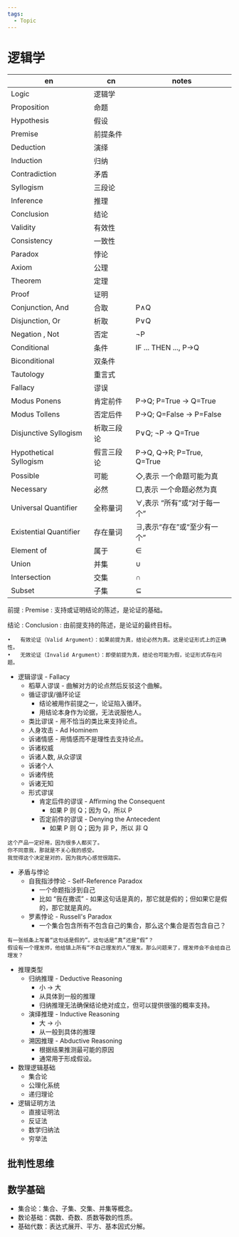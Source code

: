 ```yaml
---
tags:
  - Topic
---
```


# 逻辑学

| en                     | cn         | notes                       |
| ---------------------- | ---------- | --------------------------- |
| Logic                  | 逻辑学     |
| Proposition            | 命题       |
| Hypothesis             | 假设       |
| Premise                | 前提条件   |
| Deduction              | 演绎       |
| Induction              | 归纳       |
| Contradiction          | 矛盾       |
| Syllogism              | 三段论     |
| Inference              | 推理       |
| Conclusion             | 结论       |
| Validity               | 有效性     |
| Consistency            | 一致性     |
| Paradox                | 悖论       |
| Axiom                  | 公理       |
| Theorem                | 定理       |
| Proof                  | 证明       |
| Conjunction, And       | 合取       | P∧Q                         |
| Disjunction, Or        | 析取       | P∨Q                         |
| Negation , Not         | 否定       | ¬P                          |
| Conditional            | 条件       | IF ... THEN ..., P→Q        |
| Biconditional          | 双条件     |
| Tautology              | 重言式     |
| Fallacy                | 谬误       |
| Modus Ponens           | 肯定前件   | P->Q; P=True -> Q=True      |
| Modus Tollens          | 否定后件   | P->Q; Q=False -> P=False    |
| Disjunctive Syllogism  | 析取三段论 | P∨Q; ¬P -> Q=True           |
| Hypothetical Syllogism | 假言三段论 | P→Q, Q→R; P=True, Q=True    |
| Possible               | 可能       | ◇,表示 一个命题可能为真     |
| Necessary              | 必然       | □,表示 一个命题必然为真     |
| Universal Quantifier   | 全称量词   | ∀,表示 “所有”或“对于每一个” |
| Existential Quantifier | 存在量词   | ∃,表示“存在”或“至少有一个”  |
| Element of             | 属于       | ∈                           |
| Union                  | 并集       | ∪                           |
| Intersection           | 交集       | ∩                           |
| Subset                 | 子集       | ⊆                           |

前提
: Premise
: 支持或证明结论的陈述，是论证的基础。

结论
: Conclusion
: 由前提支持的陈述，是论证的最终目标。

    •	有效论证（Valid Argument）：如果前提为真，结论必然为真。这是论证形式上的正确性。
    •	无效论证（Invalid Argument）：即使前提为真，结论也可能为假，论证形式存在问题。

- 逻辑谬误 - Fallacy
  - 稻草人谬误 - 曲解对方的论点然后反驳这个曲解。
  - 循证谬误/循环论证
    - 结论被用作前提之一，论证陷入循环。
    - 用结论本身作为论据，无法说服他人。
  - 类比谬误 - 用不恰当的类比来支持论点。
  - 人身攻击 - Ad Hominem
  - 诉诸情感 - 用情感而不是理性去支持论点。
  - 诉诸权威
  - 诉诸人数, 从众谬误
  - 诉诸个人
  - 诉诸传统
  - 诉诸无知
  - 形式谬误
    - 肯定后件的谬误 - Affirming the Consequent
      - 如果 P 则 Q；因为 Q，所以 P
    - 否定前件的谬误 - Denying the Antecedent
      - 如果 P 则 Q；因为 非 P，所以 非 Q

```
这个产品一定好用，因为很多人都买了。
你不同意我，那就是不关心我的感受。
我觉得这个决定是对的，因为我内心感觉很踏实。
```

- 矛盾与悖论
  - 自我指涉悖论 - Self-Reference Paradox
    - 一个命题指涉到自己
    - 比如 “我在撒谎” - 如果这句话是真的，那它就是假的；但如果它是假的，那它就是真的。
  - 罗素悖论 - Russell's Paradox
    - 一个集合包含所有不包含自己的集合，那么这个集合是否包含自己？

```
有一张纸条上写着“这句话是假的”。这句话是“真”还是“假”？
假设有一个理发师，他给镇上所有“不自己理发的人”理发。那么问题来了，理发师会不会给自己理发？
```

- 推理类型
  - 归纳推理 - Deductive Reasoning
    - 小 -> 大
    - 从具体到一般的推理
    - 归纳推理无法确保结论绝对成立，但可以提供很强的概率支持。
  - 演绎推理 - Inductive Reasoning
    - 大 -> 小
    - 从一般到具体的推理
  - 溯因推理 - Abductive Reasoning
    - 根据结果推测最可能的原因
    - 通常用于形成假设。
- 数理逻辑基础
  - 集合论
  - 公理化系统
  - 递归理论
- 逻辑证明方法
  - 直接证明法
  - 反证法
  - 数学归纳法
  - 穷举法

## 批判性思维

## 数学基础

- 集合论：集合、子集、交集、并集等概念。
- 数论基础：偶数、奇数、质数等数的性质。
- 基础代数：表达式展开、平方、基本因式分解。
